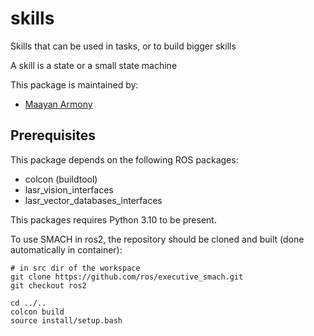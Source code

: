 # skills

Skills that can be used in tasks, or to build bigger skills

A skill is a state or a small state machine

This package is maintained by:

- [Maayan Armony](mailto:maayan.armony@gmail.com)

## Prerequisites

This package depends on the following ROS packages:

- colcon (buildtool)
- lasr_vision_interfaces
- lasr_vector_databases_interfaces

This packages requires Python 3.10 to be present.

To use SMACH in ros2, the repository should be cloned and built (done automatically in container):

```shell
# in src dir of the workspace
git clone https://github.com/ros/executive_smach.git
git checkout ros2

cd ../..
colcon build
source install/setup.bash
```
